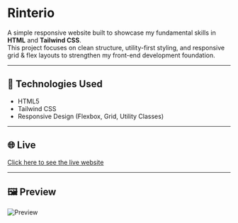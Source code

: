 # Rinterio

A simple responsive website built to showcase my fundamental skills in **HTML** and **Tailwind CSS**.  
This project focuses on clean structure, utility-first styling, and responsive grid & flex layouts to strengthen my front-end development foundation.

---

## 🚀 Technologies Used

- HTML5  
- Tailwind CSS  
- Responsive Design (Flexbox, Grid, Utility Classes)  

---

## 🌐 Live

[Click here to see the live website](https://refatalhasankaif.github.io/rinterio/)

---

## 🖼️ Preview

![Preview](assets/preview.png)
